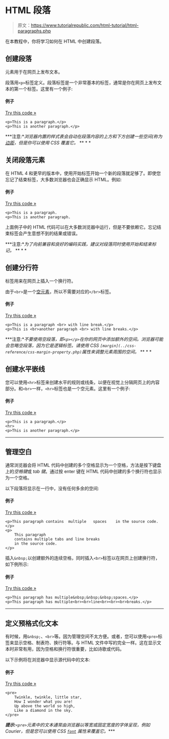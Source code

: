 # HTML 段落

> 原文：<https://www.tutorialrepublic.com/html-tutorial/html-paragraphs.php>

在本教程中，你将学习如何在 HTML 中创建段落。

## 创建段落

元素用于在网页上发布文本。

段落用`<p>`标签定义。段落标签是一个非常基本的标签，通常是你在网页上发布文本的第一个标签。这里有一个例子:

#### 例子

[Try this code »](../codelab.php?topic=html&file=paragraphs "Try this code using online Editor")

```
<p>This is a paragraph.</p>
<p>This is another paragraph.</p>
```

 ***注意:**浏览器内置的样式表会自动在段落内容的上方和下方创建一些空间(称为[边距](/css-reference/css-margin-property.php)，但是你可以使用 CSS 覆盖它。*  ** * *

## 关闭段落元素

在 HTML 4 和更早的版本中，使用开始标签开始一个新的段落就足够了。即使您忘记了结束标签，大多数浏览器也会正确显示 HTML。例如:

#### 例子

[Try this code »](../codelab.php?topic=html&file=paragraphs-without-end-tags "Try this code using online Editor")

```
<p>This is a paragraph.
<p>This is another paragraph.
```

上面例子中的 HTML 代码可以在大多数浏览器中运行，但是不要依赖它。忘记结束标签会产生意想不到的结果或错误。

 ***注意:**为了向前兼容和良好的编码实践，建议对段落同时使用开始和结束标记。*  ** * *

## 创建分行符

标签用来在网页上插入一个换行符。

由于`<br>`是一个[空元素](html-elements.php#empty-elements)，所以不需要对应的`</br>`标签。

#### 例子

[Try this code »](../codelab.php?topic=html&file=insert-line-breaks "Try this code using online Editor")

```
<p>This is a paragraph <br> with line break.</p>
<p>This is <br>another paragraph <br> with line breaks.</p>
```

 ***注意:**不要使用空段落，即`<p></p>`在你的网页中添加额外的空间。浏览器可能会忽略空段落，因为它是逻辑标签。请使用 CSS `[margin](../css-reference/css-margin-property.php)`属性来调整元素周围的空间。*  ** * *

## 创建水平嵌线

您可以使用`<hr>`标签来创建水平的规则或线条，以便在视觉上分隔网页上的内容部分。和`<br>`一样，`<hr>`标签也是一个空元素。这里有一个例子:

#### 例子

[Try this code »](../codelab.php?topic=html&file=create-horizontal-lines "Try this code using online Editor")

```
<p>This is a paragraph.</p>
<hr>
<p>This is another paragraph.</p>
```

* * *

## 管理空白

通常浏览器会将 HTML 代码中创建的多个空格显示为一个空格，方法是按下键盘上的*空格键*或 *tab 键*。通过按 enter 键在 HTML 代码中创建的多个换行符也显示为一个空格。

以下段落将显示在一行中，没有任何多余的空间:

#### 例子

[Try this code »](../codelab.php?topic=html&file=paragraph-with-multiple-spaces-and-line-breaks "Try this code using online Editor")

```
<p>This paragraph contains  multiple   spaces    in the source code.</p>
<p>
    This paragraph
    contains multiple tabs and line breaks
    in the source code.
</p>
```

插入`&nbsp;`以创建额外的连续空格，同时插入`<br>`标签以在网页上创建换行符，如下例所示:

#### 例子

[Try this code »](../codelab.php?topic=html&file=preserving-white-space "Try this code using online Editor")

```
<p>This paragraph has multiple&nbsp;&nbsp;&nbsp;spaces.</p>
<p>This paragraph has multiple<br><br>line<br><br><br>breaks.</p>
```

* * *

## 定义预格式化文本

有时候，用`&nbsp;`、`<br>`等。因为管理空间不太方便。或者，您可以使用`<pre>`标签来显示空格、制表符、换行符等。与 HTML 文件中写的完全一样。这在显示文本时非常有用，因为空格和换行符很重要，比如诗歌或代码。

以下示例将在浏览器中显示源代码中的文本:

#### 例子

[Try this code »](../codelab.php?topic=html&file=preformatted-text "Try this code using online Editor")

```
<pre>
    Twinkle, twinkle, little star, 
    How I wonder what you are! 
    Up above the world so high, 
    Like a diamond in the sky.
</pre>
```

 ***提示:**`<pre>`元素中的文本通常由浏览器以等宽或固定宽度的字体呈现，例如 Courier，但是您可以使用 CSS [`font`](/css-reference/css-font-property.php) 属性来覆盖它。****